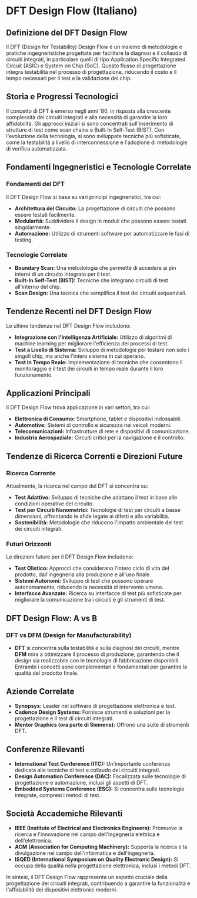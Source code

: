 # DFT Design Flow (Italiano)

## Definizione del DFT Design Flow

Il DFT (Design for Testability) Design Flow è un insieme di metodologie e pratiche ingegneristiche progettate per facilitare la diagnosi e il collaudo di circuiti integrati, in particolare quelli di tipo Application Specific Integrated Circuit (ASIC) e System on Chip (SoC). Questo flusso di progettazione integra testabilità nel processo di progettazione, riducendo il costo e il tempo necessari per il test e la validazione dei chip.

## Storia e Progressi Tecnologici

Il concetto di DFT è emerso negli anni '80, in risposta alla crescente complessità dei circuiti integrati e alla necessità di garantire la loro affidabilità. Gli approcci iniziali si sono concentrati sull'inserimento di strutture di test come scan chains e Built-In Self-Test (BIST). Con l'evoluzione della tecnologia, si sono sviluppate tecniche più sofisticate, come la testabilità a livello di interconnessione e l'adozione di metodologie di verifica automatizzata.

## Fondamenti Ingegneristici e Tecnologie Correlate

### Fondamenti del DFT

Il DFT Design Flow si basa su vari principi ingegneristici, tra cui:

- **Architettura del Circuito:** La progettazione di circuiti che possono essere testati facilmente.
- **Modularità:** Suddividere il design in moduli che possono essere testati singolarmente.
- **Automazione:** Utilizzo di strumenti software per automatizzare le fasi di testing.

### Tecnologie Correlate

- **Boundary Scan:** Una metodologia che permette di accedere ai pin interni di un circuito integrato per il test.
- **Built-In Self-Test (BIST):** Tecniche che integrano circuiti di test all'interno del chip.
- **Scan Design:** Una tecnica che semplifica il test dei circuiti sequenziali.

## Tendenze Recenti nel DFT Design Flow

Le ultime tendenze nel DFT Design Flow includono:

- **Integrazione con l'Intelligenza Artificiale:** Utilizzo di algoritmi di machine learning per migliorare l'efficienza dei processi di test.
- **Test a Livello di Sistema:** Sviluppo di metodologie per testare non solo i singoli chip, ma anche l'intero sistema in cui operano.
- **Test in Tempo Reale:** Implementazione di tecniche che consentono il monitoraggio e il test dei circuiti in tempo reale durante il loro funzionamento.

## Applicazioni Principali

Il DFT Design Flow trova applicazione in vari settori, tra cui:

- **Elettronica di Consumo:** Smartphone, tablet e dispositivi indossabili.
- **Automotive:** Sistemi di controllo e sicurezza nei veicoli moderni.
- **Telecomunicazioni:** Infrastrutture di rete e dispositivi di comunicazione.
- **Industria Aerospaziale:** Circuiti critici per la navigazione e il controllo.

## Tendenze di Ricerca Correnti e Direzioni Future

### Ricerca Corrente

Attualmente, la ricerca nel campo del DFT si concentra su:

- **Test Adattivo:** Sviluppo di tecniche che adattano il test in base alle condizioni operative del circuito.
- **Test per Circuiti Nanometrici:** Tecnologie di test per circuiti a basse dimensioni, affrontando le sfide legate ai difetti e alla variabilità.
- **Sostenibilità:** Metodologie che riducono l'impatto ambientale del test dei circuiti integrati.

### Futuri Orizzonti

Le direzioni future per il DFT Design Flow includono:

- **Test Olistico:** Approcci che considerano l'intero ciclo di vita del prodotto, dall'ingegneria alla produzione e all'uso finale.
- **Sistemi Autonomi:** Sviluppo di test che possono operare autonomamente, riducendo la necessità di intervento umano.
- **Interfacce Avanzate:** Ricerca su interfacce di test più sofisticate per migliorare la comunicazione tra i circuiti e gli strumenti di test.

## DFT Design Flow: A vs B

### DFT vs DFM (Design for Manufacturability)

- **DFT** si concentra sulla testabilità e sulla diagnosi dei circuiti, mentre **DFM** mira a ottimizzare il processo di produzione, garantendo che il design sia realizzabile con le tecnologie di fabbricazione disponibili. Entrambi i concetti sono complementari e fondamentali per garantire la qualità del prodotto finale.

## Aziende Correlate

- **Synopsys:** Leader nel software di progettazione elettronica e test.
- **Cadence Design Systems:** Fornisce strumenti e soluzioni per la progettazione e il test di circuiti integrati.
- **Mentor Graphics (ora parte di Siemens):** Offrono una suite di strumenti DFT.

## Conferenze Rilevanti

- **International Test Conference (ITC):** Un'importante conferenza dedicata alle tecniche di test e collaudo dei circuiti integrati.
- **Design Automation Conference (DAC):** Focalizzata sulle tecnologie di progettazione e automazione, inclusi gli aspetti di DFT.
- **Embedded Systems Conference (ESC):** Si concentra sulle tecnologie integrate, compresi i metodi di test.

## Società Accademiche Rilevanti

- **IEEE (Institute of Electrical and Electronics Engineers):** Promuove la ricerca e l'innovazione nel campo dell'ingegneria elettrica e dell'elettronica.
- **ACM (Association for Computing Machinery):** Supporta la ricerca e la divulgazione nel campo dell'informatica e dell'ingegneria.
- **ISQED (International Symposium on Quality Electronic Design):** Si occupa della qualità nella progettazione elettronica, inclusi i metodi DFT.

In sintesi, il DFT Design Flow rappresenta un aspetto cruciale della progettazione dei circuiti integrati, contribuendo a garantire la funzionalità e l'affidabilità dei dispositivi elettronici moderni.